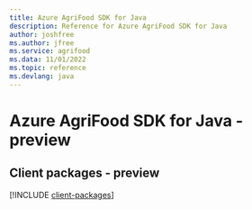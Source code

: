 ```yaml
---
title: Azure AgriFood SDK for Java
description: Reference for Azure AgriFood SDK for Java
author: joshfree
ms.author: jfree
ms.service: agrifood
ms.data: 11/01/2022
ms.topic: reference
ms.devlang: java
---
```

# Azure AgriFood SDK for Java - preview

## Client packages - preview
[!INCLUDE [client-packages](agrifood-client-index.md)]